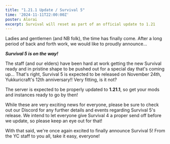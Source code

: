 ```yaml
---
title: "1.21.1 Update / Survival 5"
time: '2024-11-11T22:00:00Z'
poster: Alorai
excerpt: Survival will reset as part of an official update to 1.21
---
```

Ladies and gentlemen (and NB folk), the time has finally come. 
After a long period of back and forth work, we would like to proudly announce...

***Survival 5 is on the way!***

The staff (and our elders) have been hard at work getting the new Survival ready and in pristine shape to be pushed out for a special day that's coming up... That's right, Survival 5 is expected to be released on November 24th, Yukkuricraft's 12th anniversary!! Very fitting, is it not?

The server is expected to be properly updated to **__1.21.1__**, so get your mods and instances ready to go by then!

While these are very exciting news for everyone, please be sure to check out our Discord for any further details and events regarding Survival 5's release. We intend to let everyone give Survival 4 a proper send off before we update, so please keep an eye out for that!

With that said, we're once again excited to finally announce Survival 5! From the YC staff to you all, take it easy, everyone!